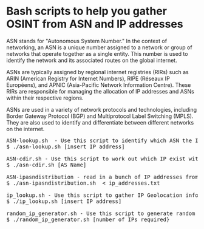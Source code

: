 # Bash scripts to help you gather OSINT from ASN and IP addresses 

ASN stands for "Autonomous System Number." In the context of networking, an ASN is a unique number assigned to a network or group of networks that operate together as a single entity. This number is used to identify the network and its associated routes on the global internet.

ASNs are typically assigned by regional internet registries (RIRs) such as ARIN (American Registry for Internet Numbers), RIPE (Réseaux IP Européens), and APNIC (Asia-Pacific Network Information Centre). These RIRs are responsible for managing the allocation of IP addresses and ASNs within their respective regions.

ASNs are used in a variety of network protocols and technologies, including Border Gateway Protocol (BGP) and Multiprotocol Label Switching (MPLS). They are also used to identify and differentiate between different networks on the internet.

<PRE>
ASN-lookup.sh  - Use this script to identify which ASN the IP is on 
$ ./asn-lookup.sh [insert IP address]

ASN-cdir.sh - Use this script to work out which IP exist within an ASN
$ ./asn-cdir.sh [AS Name]
  
ASN-ipasndistribution - read in a bunch of IP addresses from a .txt file, analyse and print out the results
$ ./asn-ipasndistribution.sh  < ip_addresses.txt

ip_lookup.sh - Use this script to gather IP Geolocation information
$ ./ip_lookup.sh [insert IP address]

random_ip_generator.sh - Use this script to generate random public IPv4 addresses
$ ./random_ip_generator.sh [number of IPs required}

</PRE>
